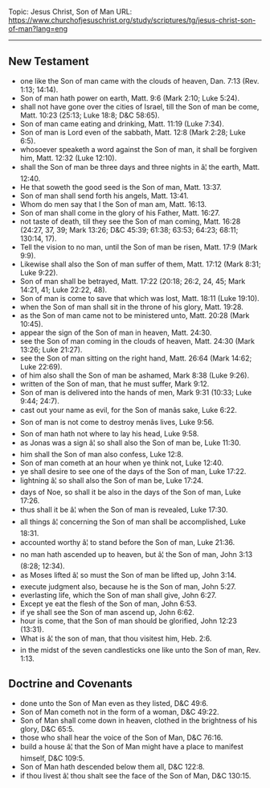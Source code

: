 Topic: Jesus Christ, Son of Man
URL: https://www.churchofjesuschrist.org/study/scriptures/tg/jesus-christ-son-of-man?lang=eng

---

## New Testament

- one like the Son of man came with the clouds of heaven, Dan. 7:13 (Rev. 1:13; 14:14).
- Son of man hath power on earth, Matt. 9:6 (Mark 2:10; Luke 5:24).
- shall not have gone over the cities of Israel, till the Son of man be come, Matt. 10:23 (25:13; Luke 18:8; D&C 58:65).
- Son of man came eating and drinking, Matt. 11:19 (Luke 7:34).
- Son of man is Lord even of the sabbath, Matt. 12:8 (Mark 2:28; Luke 6:5).
- whosoever speaketh a word against the Son of man, it shall be forgiven him, Matt. 12:32 (Luke 12:10).
- shall the Son of man be three days and three nights in â¦ the earth, Matt. 12:40.
- He that soweth the good seed is the Son of man, Matt. 13:37.
- Son of man shall send forth his angels, Matt. 13:41.
- Whom do men say that I the Son of man am, Matt. 16:13.
- Son of man shall come in the glory of his Father, Matt. 16:27.
- not taste of death, till they see the Son of man coming, Matt. 16:28 (24:27, 37, 39; Mark 13:26; D&C 45:39; 61:38; 63:53; 64:23; 68:11; 130:14, 17).
- Tell the vision to no man, until the Son of man be risen, Matt. 17:9 (Mark 9:9).
- Likewise shall also the Son of man suffer of them, Matt. 17:12 (Mark 8:31; Luke 9:22).
- Son of man shall be betrayed, Matt. 17:22 (20:18; 26:2, 24, 45; Mark 14:21, 41; Luke 22:22, 48).
- Son of man is come to save that which was lost, Matt. 18:11 (Luke 19:10).
- when the Son of man shall sit in the throne of his glory, Matt. 19:28.
- as the Son of man came not to be ministered unto, Matt. 20:28 (Mark 10:45).
- appear the sign of the Son of man in heaven, Matt. 24:30.
- see the Son of man coming in the clouds of heaven, Matt. 24:30 (Mark 13:26; Luke 21:27).
- see the Son of man sitting on the right hand, Matt. 26:64 (Mark 14:62; Luke 22:69).
- of him also shall the Son of man be ashamed, Mark 8:38 (Luke 9:26).
- written of the Son of man, that he must suffer, Mark 9:12.
- Son of man is delivered into the hands of men, Mark 9:31 (10:33; Luke 9:44; 24:7).
- cast out your name as evil, for the Son of manâs sake, Luke 6:22.
- Son of man is not come to destroy menâs lives, Luke 9:56.
- Son of man hath not where to lay his head, Luke 9:58.
- as Jonas was a sign â¦ so shall also the Son of man be, Luke 11:30.
- him shall the Son of man also confess, Luke 12:8.
- Son of man cometh at an hour when ye think not, Luke 12:40.
- ye shall desire to see one of the days of the Son of man, Luke 17:22.
- lightning â¦ so shall also the Son of man be, Luke 17:24.
- days of Noe, so shall it be also in the days of the Son of man, Luke 17:26.
- thus shall it be â¦ when the Son of man is revealed, Luke 17:30.
- all things â¦ concerning the Son of man shall be accomplished, Luke 18:31.
- accounted worthy â¦ to stand before the Son of man, Luke 21:36.
- no man hath ascended up to heaven, but â¦ the Son of man, John 3:13 (8:28; 12:34).
- as Moses lifted â¦ so must the Son of man be lifted up, John 3:14.
- execute judgment also, because he is the Son of man, John 5:27.
- everlasting life, which the Son of man shall give, John 6:27.
- Except ye eat the flesh of the Son of man, John 6:53.
- if ye shall see the Son of man ascend up, John 6:62.
- hour is come, that the Son of man should be glorified, John 12:23 (13:31).
- What is â¦ the son of man, that thou visitest him, Heb. 2:6.
- in the midst of the seven candlesticks one like unto the Son of man, Rev. 1:13.

## Doctrine and Covenants

- done unto the Son of Man even as they listed, D&C 49:6.
- Son of Man cometh not in the form of a woman, D&C 49:22.
- Son of Man shall come down in heaven, clothed in the brightness of his glory, D&C 65:5.
- those who shall hear the voice of the Son of Man, D&C 76:16.
- build a house â¦ that the Son of Man might have a place to manifest himself, D&C 109:5.
- Son of Man hath descended below them all, D&C 122:8.
- if thou livest â¦ thou shalt see the face of the Son of Man, D&C 130:15.

